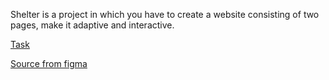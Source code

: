 Shelter is a project in which you have to create a website consisting of two pages, make it adaptive and interactive.

[Task](https://github.com/rolling-scopes-school/tasks/blob/master/tasks/shelter/shelter.md)

[Source from figma](https://www.figma.com/file/Yk6EnbY63FyG2PJTFkJDMh/shelter)
